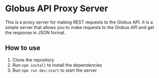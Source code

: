 # Globus API Proxy Server

This is a proxy server for making REST requests to the Globus API. It is a simple server that allows you to make requests to the Globus API and get the response in JSON format.

## How to use

1. Clone the repository
2. Run `npm install` to install the dependencies
3. Run `npm run dev:start` to start the server